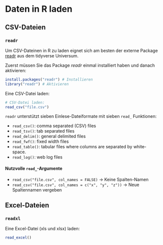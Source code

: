 # Daten in R laden

## CSV-Dateien

### `readr`

Um CSV-Dateinen in R zu laden eignet sich am besten der externe Package [readr](https://readr.tidyverse.org/) aus dem tidyverse Universum. 

Zuerst müssen Sie das Package *readr* einmal installiert haben und danach aktivieren:  

```r
install.packages("readr") # Installieren
library("readr") # Aktivieren
```
Eine CSV-Datei laden: 

```r
# CSV-Datei laden: 
read_csv("file.csv")
```

`readr` unterstützt sieben Einlese-Dateiformate mit sieben `read_` Funktionen:

* `read_csv()`: comma separated (CSV) files
* `read_tsv()`: tab separated files
* `read_delim()`: general delimited files
* `read_fwf()`: fixed width files
* `read_table()`: tabular files where columns are separated by white-space.
* `read_log()`: web log files



#### Nutzvolle `read_`-Argumente

* `read_csv("file.csv", col_names = FALSE)` -> Keine Spalten-Namen
* `read_csv("file.csv", col_names = c("x", "y", "z"))` -> Neue Spaltennamen vergeben


## Excel-Dateien

### `readxl`

Eine Excel-Datei (xls und xlsx) laden: 

```r
read_excel()
```
